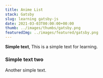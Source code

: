 ```yaml
---
title: Anime List
stack: Gatsby
slug: learning gatsby-js
date: 2021-03-03T00:00:00+00:00
thumb: ../images/thumbs/gatsby.png
featuredImg: ../images/featured/gatsby.png
---
```


**Simple text**, This is a simple text for learning.

### Simple text two

Another simple text.
